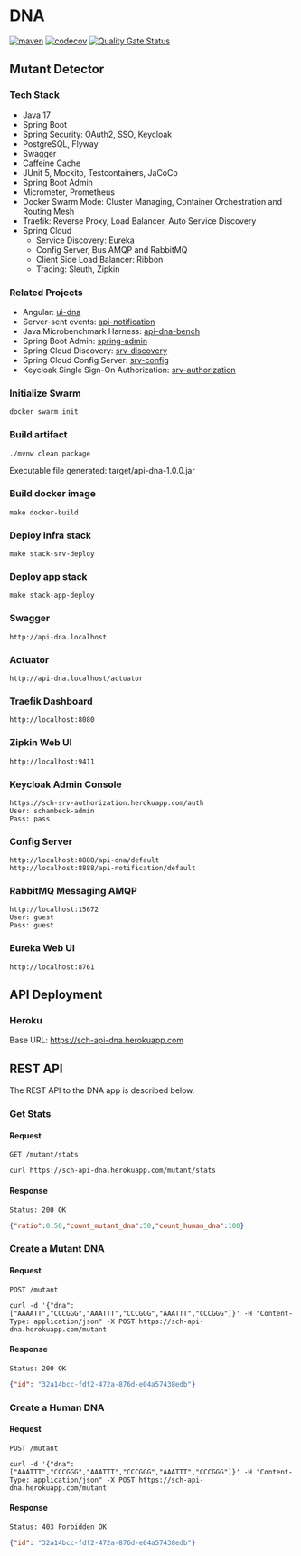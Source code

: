 # DNA
[![maven](https://github.com/schambeck/api-dna/actions/workflows/maven.yml/badge.svg)](https://github.com/schambeck/api-dna/actions/workflows/maven.yml)
[![codecov](https://codecov.io/gh/schambeck/api-dna/branch/main/graph/badge.svg?token=7YX6TXBH4M)](https://codecov.io/gh/schambeck/api-dna)
[![Quality Gate Status](https://sonarcloud.io/api/project_badges/measure?project=schambeck_api-dna&metric=alert_status)](https://sonarcloud.io/summary/new_code?id=schambeck_api-dna)

## Mutant Detector

### Tech Stack

- Java 17
- Spring Boot
- Spring Security: OAuth2, SSO, Keycloak
- PostgreSQL, Flyway
- Swagger
- Caffeine Cache
- JUnit 5, Mockito, Testcontainers, JaCoCo
- Spring Boot Admin
- Micrometer, Prometheus
- Docker Swarm Mode: Cluster Managing, Container Orchestration and Routing Mesh
- Traefik: Reverse Proxy, Load Balancer, Auto Service Discovery
- Spring Cloud
  - Service Discovery: Eureka
  - Config Server, Bus AMQP and RabbitMQ
  - Client Side Load Balancer: Ribbon
  - Tracing: Sleuth, Zipkin

### Related Projects

- Angular: [ui-dna](https://github.com/schambeck/ui-dna)
- Server-sent events: [api-notification](https://github.com/schambeck/api-notification)
- Java Microbenchmark Harness: [api-dna-bench](https://github.com/schambeck/api-dna-bench)
- Spring Boot Admin: [spring-admin](https://github.com/schambeck/admin)
- Spring Cloud Discovery: [srv-discovery](https://github.com/schambeck/srv-discovery)
- Spring Cloud Config Server: [srv-config](https://github.com/schambeck/srv-config)
- Keycloak Single Sign-On Authorization: [srv-authorization](https://github.com/schambeck/srv-authorization)

### Initialize Swarm

    docker swarm init

### Build artifact

    ./mvnw clean package

Executable file generated: target/api-dna-1.0.0.jar

### Build docker image

    make docker-build
    
### Deploy infra stack

    make stack-srv-deploy
    
### Deploy app stack

    make stack-app-deploy
    
### Swagger

    http://api-dna.localhost

### Actuator

    http://api-dna.localhost/actuator

### Traefik Dashboard

    http://localhost:8080

### Zipkin Web UI

    http://localhost:9411

### Keycloak Admin Console

    https://sch-srv-authorization.herokuapp.com/auth
    User: schambeck-admin
    Pass: pass

### Config Server

    http://localhost:8888/api-dna/default
    http://localhost:8888/api-notification/default

### RabbitMQ Messaging AMQP

    http://localhost:15672
    User: guest
    Pass: guest

### Eureka Web UI

    http://localhost:8761

## API Deployment

### Heroku

Base URL: https://sch-api-dna.herokuapp.com

## REST API

The REST API to the DNA app is described below.

### Get Stats

#### Request

`GET /mutant/stats`

    curl https://sch-api-dna.herokuapp.com/mutant/stats

#### Response

    Status: 200 OK

```json
{"ratio":0.50,"count_mutant_dna":50,"count_human_dna":100}
```

### Create a Mutant DNA

#### Request

`POST /mutant`

    curl -d '{"dna": ["AAAATT","CCCGGG","AAATTT","CCCGGG","AAATTT","CCCGGG"]}' -H "Content-Type: application/json" -X POST https://sch-api-dna.herokuapp.com/mutant

#### Response

    Status: 200 OK

```json
{"id": "32a14bcc-fdf2-472a-876d-e04a57438edb"}
```

### Create a Human DNA

#### Request

`POST /mutant`

    curl -d '{"dna": ["AAATTT","CCCGGG","AAATTT","CCCGGG","AAATTT","CCCGGG"]}' -H "Content-Type: application/json" -X POST https://sch-api-dna.herokuapp.com/mutant

#### Response

    Status: 403 Forbidden OK

```json
{"id": "32a14bcc-fdf2-472a-876d-e04a57438edb"}

```


